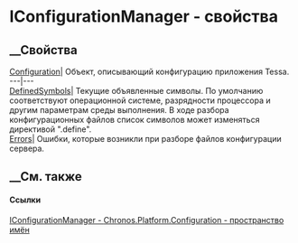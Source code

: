 # IConfigurationManager - свойства
##  __Свойства
[Configuration](P_Chronos_Platform_Configuration_IConfigurationManager_Configuration.htm)|
Объект, описывающий конфигурацию приложения Tessa.  
---|---  
[DefinedSymbols](P_Chronos_Platform_Configuration_IConfigurationManager_DefinedSymbols.htm)|
Текущие объявленные символы. По умолчанию соответствуют операционной системе,
разрядности процессора и другим параметрам среды выполнения. В ходе разбора
конфигурационных файлов список символов может изменяться директивой ".define".  
[Errors](P_Chronos_Platform_Configuration_IConfigurationManager_Errors.htm)|
Ошибки, которые возникли при разборе файлов конфигурации сервера.  
##  __См. также
#### Ссылки
[IConfigurationManager -
](T_Chronos_Platform_Configuration_IConfigurationManager.htm)
[Chronos.Platform.Configuration - пространство
имён](N_Chronos_Platform_Configuration.htm)
